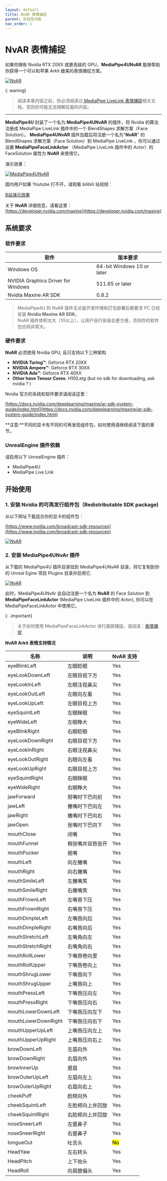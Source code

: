 ```yaml
---
layout: default
title: NvAR 表情捕捉
parent: 实验性功能
nav_order: 1
---
```


# NvAR 表情捕捉

如果你拥有 Nvidia RTX 20XX 或更高级的 GPU，**MediaPipe4UNvAR** 能够帮助你获得一个可以和苹果 Arkit 媲美的表情捕捉方案。

[![NvAR](./nvar/nvidia-rtx-ar.jpg "NvAR")](./nvar/nvidia-rtx-ar.jpg)

{: waning}
> 阅读本章内容之前，你必须阅读过[ MediaPipe LiveLink 表情捕捉](../features/face_link_actor.md)相关文档，否则你可能无法理解后面的内容。

---

**MediaPipe4U** 封装了一个名为 **MediaPipe4UNvAR** 的插件，将 Nvidia 的算法注册成 MediaPipe LiveLink 插件中的一个 BlendShapes 求解方案（Face Solution）。 
 **MediaPipe4UNvAR** 插件加载后将注册一个名为"**NvAR**" 的 BlendShapes 求解方案（Face Solution）到 MediaPipe LiveLink ，你可以通过设置
  **MediaPipeFaceLinkActor** （MediaPipe LiveLink 插件中的 Actor）的 FaceSolution 属性为 **NvAR** 来使用它。



演示效果：

[![MediaPipe4UNvAR](https://res.cloudinary.com/marcomontalbano/image/upload/v1675773553/video_to_markdown/images/youtube--bPKSgkCx2kw-c05b58ac6eb4c4700831b2b3070cd403.jpg)](https://youtu.be/bPKSgkCx2kw "MediaPipe4UNvAR")

国内用户如果 Youtube 打不开，请观看 bilibili 站视频：

[B站演示效果](https://www.bilibili.com/video/BV1sD4y1N7HX/?share_source=copy_web&vd_source=f77a8ce9c4c322dcc88515970bea1630)


关于 **NvAR** 详细信息，请看这里：     
[https://developer.nvidia.com/maxine](https://developer.nvidia.com/maxine)

## 系统要求

### 软件要求

|软件|版本要求|
|----|--------|
Windows OS | 64-bit Windows 10 or later
NVIDIA Graphics Driver for Windows | 511.65 or later
Nvidia Maxine AR SDK | 0.8.2

> MediaPipe4U 的 NvAR 插件无论是开发环境和打包部署后都要求 PC 已经安装 **Nvidia Maxine AR SDK**。   
> NvAR 插件体积太大（1G以上），让用户自行安装会更方便，否则你的软件包也将非常大。

### 硬件要求

**NvAR** 必须使用 Nvidia GPU, 且只支持以下三种架构

- **NVIDIA Turing™**: Geforce RTX 20XX
- **NVIDIA Ampere™**: Geforce RTX 30XX
- **NVIDIA Ada™**: Geforce RTX 40XX
- **Other have Tensor Cores**: H100,etg (but no sdk for downloading, ask nvidia ? )   

Nvidia 官方的系统和软件要求请阅读这里：

[https://docs.nvidia.com/deeplearning/maxine/ar-sdk-system-guide/index.html](https://docs.nvidia.com/deeplearning/maxine/ar-sdk-system-guide/index.html)

**注意:**不同的显卡有不同的可再发现组件包，如何使用请继续阅读下面的章节。

### UnrealEngine 插件依赖

请启用以下 UnrealEngine 插件：   

- MediaPipe4U
- MediaPipe Live Link


## 开始使用

### 1. 安装 Nvidia 的可再发行组件包（Redistributable SDK package)

从以下网址下载适合你的显卡的组件包：   

[https://www.nvidia.com/broadcast-sdk-resources](https://www.nvidia.com/broadcast-sdk-resources)

[![NvAR](./nvar/download_nvar.jpg "NvAR")](nvar/download_nvar.jpg)



### 2. 安装 MediaPipe4UNvAr 插件   

从下载的 MediaPipe4U 插件目录找到 MediaPipe4UNvAR 目录，将它复制到你的 Unreal Egine 项目 Plugins 目录并启用它.   

[![NvAR](./nvar/nvar_plugin_install.jpg "NvAR")](./nvar/nvar_plugin_install.jpg)   

此时，MediaPipe4UNvAr 会自动注册一个名为 **NvAR** 的 Face Solution 到 **MediaPipeFaceLinkActor** (MediaPipe LiveLink 插件中的 Actor), 你可以在 MediaPipeFaceLinkActor 中使用它。

{: .important}
> 关于如何使用 MediaPipeFaceLinkActor 进行面部捕捉，请阅读：[表情捕捉](../features/face_link_actor.md)



**NvAR Arkit 表情支持情况**   

|名称|说明|NvAR 支持|
|----|----|--------|
|eyeBlinkLeft| 左眼眨眼|Yes|
|eyeLookDownLeft |左眼目视下方|Yes|
|eyeLookInLeft |左眼注视鼻尖|Yes|
|eyeLookOutLeft| 左眼向左看|Yes|
|eyeLookUpLeft| 左眼目视上方|Yes|
|eyeSquintLeft| 左眼眯眼|Yes|
|eyeWideLeft |左眼睁大|Yes|
|eyeBlinkRight |右眼眨眼|Yes|
|eyeLookDownRight |右眼目视下方|Yes|
|eyeLookInRight |右眼注视鼻尖|Yes|
|eyeLookOutRight |右眼向左看|Yes|
|eyeLookUpRight |右眼目视上方|Yes|
|eyeSquintRight| 右眼眯眼|Yes|
|eyeWideRight |右眼睁大|Yes|
|jawForward |努嘴时下巴向前|Yes|
|jawLeft |撇嘴时下巴向左|Yes|
|jawRight |撇嘴时下巴向右|Yes|
|jawOpen |张嘴时下巴向下|Yes|
|mouthClose |闭嘴|Yes|
|mouthFunnel |稍张嘴并双唇张开|Yes|
|mouthPucker |抿嘴|Yes|
|mouthLeft |向左撇嘴|Yes|
|mouthRight |向右撇嘴|Yes|
|mouthSmileLeft |左撇嘴笑|Yes|
|mouthSmileRight| 右撇嘴笑|Yes|
|mouthFrownLeft |左嘴唇下压|Yes|
|mouthFrownRight |右嘴唇下压|Yes|
|mouthDimpleLeft |左嘴唇向后|Yes|
|mouthDimpleRight |右嘴唇向后|Yes|
|mouthStretchLeft |左嘴角向左|Yes|
|mouthStretchRight |右嘴角向右|Yes|
|mouthRollLower |下嘴唇卷向里|Yes|
|mouthRollUpper |下嘴唇卷向上|Yes|
|mouthShrugLower |下嘴唇向下|Yes|
|mouthShrugUpper |上嘴唇向上|Yes|
|mouthPressLeft |下嘴唇压向左|Yes|
|mouthPressRight |下嘴唇压向右|Yes|
|mouthLowerDownLeft |下嘴唇压向左下|Yes|
|mouthLowerDownRight |下嘴唇压向右下|Yes|
|mouthUpperUpLeft |上嘴唇压向左上|Yes|
|mouthUpperUpRight |上嘴唇压向右上|Yes|
|browDownLeft |左眉向外|Yes|
|browDownRight| 右眉向外|Yes|
|browInnerUp |蹙眉|Yes|
|browOuterUpLeft |左眉向左上|Yes|
|browOuterUpRight |右眉向右上|Yes|
|cheekPuff| 脸颊向外|Yes|
|cheekSquintLeft |左脸颊向上并回旋|Yes|
|cheekSquintRight |右脸颊向上并回旋|Yes|
|noseSneerLeft |左蹙鼻子|Yes|
|noseSneerRight| 右蹙鼻子|Yes|
|tongueOut |吐舌头|<mark>No</mark>|
|HeadYaw        |  左右转头   |  Yes  |
|HeadPitch      |  上下抬头   |  Yes  |
|HeadRoll       |  向肩膀偏头 |  Yes  |

